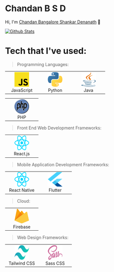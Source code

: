 # Chandan B S D

Hi, I'm [Chandan Bangalore Shankar Denanath](https://thebsdc.github.io/chandanbsd) 👋
<br />

[![Github Stats](https://github-readme-stats.vercel.app/api?username=chandanbsd&show_icons=true)](https://github.com/windard)

<h1>Tech that I've used:</h1>

> Programming Languages:

<table>
<tr>
<td align="center" width="96">
<img
src="./img/js.svg"
width="48"
height="48"
alt="JavaScript"
/>
<br />JavaScript
</td>

<td align="center" width="96">
<img
src="./img/python.svg"
width="48"
height="48"
alt="Python"
/>
<br />Python
</td>

<td align="center" width="96">
<img
src="./img/java.svg"
width="48"
height="48"
alt="Java"
/>
<br />Java
</td>
</tr>
</table>

<table>
<tr>
<td align="center" width="96">
<img
src="./img/php.svg"
width="48"
height="48"
alt="PHP"
/>
<br />PHP
</td>
</tr>
</table>

> Front End Web Development Frameworks:

<table>
<tr>
<td align="center" width="96">
<img
src="./img/react.svg"
width="48"
height="48"
alt="React.js"
/>
<br />React.js
</td>
</tr>
</table>

> Mobile Application Development Frameworks:

<table>
<tr>
<td align="center" width="96">
<img
src="./img/react.svg"
width="48"
height="48"
alt="React Native"
/>
<br />React Native
</td>

<td align="center" width="96">
<img
src="./img/flutter-logo.svg"
width="48"
height="48"
alt="Flutter"
/>
<br />Flutter
</td>
</tr>
</table>

> Cloud:

<table>
<tr>
<td align="center" width="96">
<img
src="./img/firebase.svg"
width="48"
height="48"
alt="Firebase"
/>
<br />Firebase
</td>
</tr>
</table>

> Web Design Frameworks:

<table>
<tr>
<td align="center" width="96">
<img
src="./img/tailwindcss.svg"
width="48"
height="48"
alt="Tailwind CSS"
/>
<br />Tailwind CSS
</td>

<td align="center" width="96">
<img
src="./img/sass.svg"
width="48"
height="48"
alt="Sass CSS"
/>
<br />Sass CSS
</td>
</tr>
</table>
